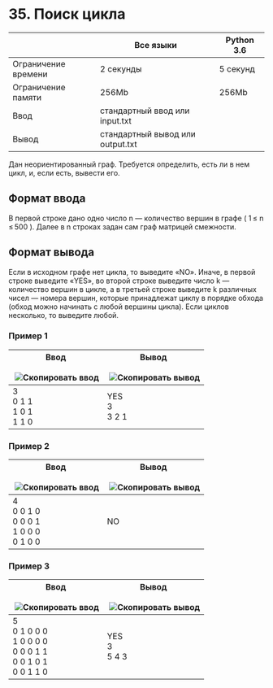 # 35. Поиск цикла

||Все языки|Python 3.6|
|---|---|---|
|Ограничение времени|2 секунды|5 секунд|
|Ограничение памяти|256Mb|256Mb|
|Ввод|стандартный ввод или input.txt|   |
|Вывод|стандартный вывод или output.txt|   |

Дан неориентированный граф. Требуется определить, есть ли в нем цикл, и, если есть, вывести его.

## Формат ввода

В первой строке дано одно число n — количество вершин в графе ( 1 ≤ n ≤ 500 ). Далее в n строках задан сам граф матрицей смежности.

## Формат вывода

Если в иcходном графе нет цикла, то выведите «NO». Иначе, в первой строке выведите «YES», во второй строке выведите число k — количество вершин в цикле, а в третьей строке выведите k различных чисел — номера вершин, которые принадлежат циклу в порядке обхода (обход можно начинать с любой вершины цикла). Если циклов несколько, то выведите любой.

### Пример 1

|Ввод<br><br> ![Скопировать ввод](https://yastatic.net/lego/_/La6qi18Z8LwgnZdsAr1qy1GwCwo.gif)|Вывод<br><br> ![Скопировать вывод](https://yastatic.net/lego/_/La6qi18Z8LwgnZdsAr1qy1GwCwo.gif)|
|---|---|
|3<br>0 1 1<br>1 0 1<br>1 1 0|YES<br>3<br>3 2 1|

### Пример 2

|Ввод<br><br> ![Скопировать ввод](https://yastatic.net/lego/_/La6qi18Z8LwgnZdsAr1qy1GwCwo.gif)|Вывод<br><br> ![Скопировать вывод](https://yastatic.net/lego/_/La6qi18Z8LwgnZdsAr1qy1GwCwo.gif)|
|---|---|
|4<br>0 0 1 0<br>0 0 0 1<br>1 0 0 0<br>0 1 0 0|NO|

### Пример 3

|Ввод<br><br> ![Скопировать ввод](https://yastatic.net/lego/_/La6qi18Z8LwgnZdsAr1qy1GwCwo.gif)|Вывод<br><br> ![Скопировать вывод](https://yastatic.net/lego/_/La6qi18Z8LwgnZdsAr1qy1GwCwo.gif)|
|---|---|
|5<br>0 1 0 0 0<br>1 0 0 0 0<br>0 0 0 1 1<br>0 0 1 0 1<br>0 0 1 1 0|YES<br>3<br>5 4 3|
